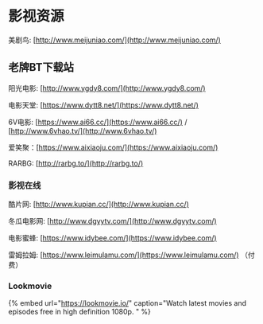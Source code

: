 # 影视资源

美剧鸟: [http://www.meijuniao.com/](http://www.meijuniao.com/)

## 老牌BT下载站

阳光电影: [http://www.ygdy8.com/](http://www.ygdy8.com/)

电影天堂: [https://www.dytt8.net/](https://www.dytt8.net/)

6V电影: [https://www.ai66.cc/](https://www.ai66.cc/) / [http://www.6vhao.tv/](http://www.6vhao.tv/)

爱笑聚：[https://www.aixiaoju.com/](https://www.aixiaoju.com/)

RARBG: [http://rarbg.to/](http://rarbg.to/)

### 影视在线

酷片网: [http://www.kupian.cc/](http://www.kupian.cc/)

冬瓜电影网: [http://www.dgyytv.com/](http://www.dgyytv.com/)

电影蜜蜂: [https://www.idybee.com/](https://www.idybee.com/)

雷姆拉姆: [https://www.leimulamu.com/](https://www.leimulamu.com/) （付费）

### Lookmovie

{% embed url="https://lookmovie.io/" caption="Watch latest movies and episodes free in high definition 1080p. " %}



